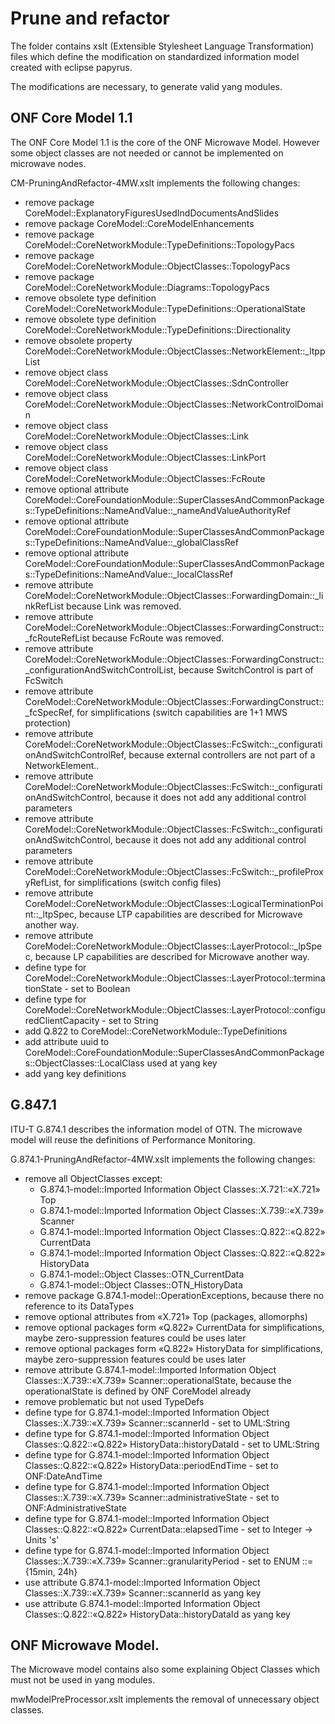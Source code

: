 # Prune and refactor
The folder contains xslt (Extensible Stylesheet Language Transformation) files which define the modification on standardized information model created with eclipse papyrus.

The modifications are necessary, to generate valid yang modules.

## ONF Core Model 1.1
The ONF Core Model 1.1 is the core of the ONF Microwave Model. However some object classes are 
not needed or cannot be implemented on microwave nodes.

CM-PruningAndRefactor-4MW.xslt implements the following changes:
- remove package CoreModel::ExplanatoryFiguresUsedIndDocumentsAndSlides
- remove package CoreModel::CoreModelEnhancements
- remove package CoreModel::CoreNetworkModule::TypeDefinitions::TopologyPacs
- remove package CoreModel::CoreNetworkModule::ObjectClasses::TopologyPacs
- remove package CoreModel::CoreNetworkModule::Diagrams::TopologyPacs
- remove obsolete type definition CoreModel::CoreNetworkModule::TypeDefinitions::OperationalState
- remove obsolete type definition CoreModel::CoreNetworkModule::TypeDefinitions::Directionality
- remove obsolete property CoreModel::CoreNetworkModule::ObjectClasses::NetworkElement::_ltppList
- remove object class CoreModel::CoreNetworkModule::ObjectClasses::SdnController
- remove object class CoreModel::CoreNetworkModule::ObjectClasses::NetworkControlDomain 
- remove object class CoreModel::CoreNetworkModule::ObjectClasses::Link
- remove object class CoreModel::CoreNetworkModule::ObjectClasses::LinkPort
- remove object class CoreModel::CoreNetworkModule::ObjectClasses::FcRoute
- remove optional attribute CoreModel::CoreFoundationModule::SuperClassesAndCommonPackages::TypeDefinitions::NameAndValue::_nameAndValueAuthorityRef
- remove optional attribute CoreModel::CoreFoundationModule::SuperClassesAndCommonPackages::TypeDefinitions::NameAndValue::_globalClassRef
- remove optional attribute CoreModel::CoreFoundationModule::SuperClassesAndCommonPackages::TypeDefinitions::NameAndValue::_localClassRef
- remove attribute CoreModel::CoreNetworkModule::ObjectClasses::ForwardingDomain::_linkRefList because Link was removed.
- remove attribute CoreModel::CoreNetworkModule::ObjectClasses::ForwardingConstruct::_fcRouteRefList because FcRoute was removed.
- remove attribute CoreModel::CoreNetworkModule::ObjectClasses::ForwardingConstruct::_configurationAndSwitchControlList, because SwitchControl is part of FcSwitch
- remove attribute CoreModel::CoreNetworkModule::ObjectClasses::ForwardingConstruct::_fcSpecRef, for simplifications (switch capabilities are 1+1 MWS protection)
- remove attribute CoreModel::CoreNetworkModule::ObjectClasses::FcSwitch::_configurationAndSwitchControlRef, because external controllers are not part of a NetworkElement..
- remove attribute CoreModel::CoreNetworkModule::ObjectClasses::FcSwitch::_configurationAndSwitchControl, because it does not add any additional control parameters
- remove attribute CoreModel::CoreNetworkModule::ObjectClasses::FcSwitch::_configurationAndSwitchControl, because it does not add any additional control parameters
- remove attribute CoreModel::CoreNetworkModule::ObjectClasses::FcSwitch::_profileProxyRefList, for simplifications (switch config files)
- remove attribute CoreModel::CoreNetworkModule::ObjectClasses::LogicalTerminationPoint::_ltpSpec, because LTP capabilities are described for Microwave another way.
- remove attribute CoreModel::CoreNetworkModule::ObjectClasses::LayerProtocol::_lpSpec, because LP capabilities are described for Microwave another way.
- define type for CoreModel::CoreNetworkModule::ObjectClasses::LayerProtocol::terminationState - set to Boolean
- define type for CoreModel::CoreNetworkModule::ObjectClasses::LayerProtocol::configuredClientCapacity - set to String
- add Q.822 to  CoreModel::CoreNetworkModule::TypeDefinitions
- add attribute uuid to CoreModel::CoreFoundationModule::SuperClassesAndCommonPackages::ObjectClasses::LocalClass used at yang key
- add yang key definitions

## G.847.1
ITU-T G.874.1 describes the information model of OTN. The microwave model will reuse the definitions of Performance Monitoring.

G.874.1-PruningAndRefactor-4MW.xslt implements the following changes:
- remove all ObjectClasses except: 
  - G.874.1-model::Imported Information Object Classes::X.721::«X.721» Top
  - G.874.1-model::Imported Information Object Classes::X.739::«X.739» Scanner
  - G.874.1-model::Imported Information Object Classes::Q.822::«Q.822» CurrentData
  - G.874.1-model::Imported Information Object Classes::Q.822::«Q.822» HistoryData
  - G.874.1-model::Object Classes::OTN_CurrentData
  - G.874.1-model::Object Classes::OTN_HistoryData
- remove package G.874.1-model::OperationExceptions, because there no reference to its DataTypes
- remove optional attributes from «X.721» Top (packages, allomorphs)
- remove optional packages form «Q.822» CurrentData for simplifications, maybe zero-suppression features could be uses later
- remove optional packages form «Q.822» HistoryData for simplifications, maybe zero-suppression features could be uses later
- remove attribute G.874.1-model::Imported Information Object Classes::X.739::«X.739» Scanner::operationalState, because the operationalState is defined by ONF CoreModel already
- remove problematic but not used TypeDefs
- define type for G.874.1-model::Imported Information Object Classes::X.739::«X.739» Scanner::scannerId - set to UML:String
- define type for G.874.1-model::Imported Information Object Classes::Q.822::«Q.822» HistoryData::historyDataId - set to UML:String
- define type for G.874.1-model::Imported Information Object Classes::Q.822::«Q.822» HistoryData::periodEndTime - set to ONF:DateAndTime
- define type for G.874.1-model::Imported Information Object Classes::X.739::«X.739» Scanner::administrativeState - set to ONF:AdministrativeState
- define type for G.874.1-model::Imported Information Object Classes::Q.822::«Q.822» CurrentData::elapsedTime - set to Integer -> Units 's'
- define type for G.874.1-model::Imported Information Object Classes::X.739::«X.739» Scanner::granularityPeriod - set to ENUM ::= {15min, 24h}
- use attribute G.874.1-model::Imported Information Object Classes::X.739::«X.739» Scanner::scannerId as yang key
- use attribute G.874.1-model::Imported Information Object Classes::Q.822::«Q.822» HistoryData::historyDataId as yang key

## ONF Microwave Model.
The Microwave model contains also some explaining Object Classes which must not be used in yang modules.

mwModelPreProcessor.xslt implements the removal of unnecessary object classes.

